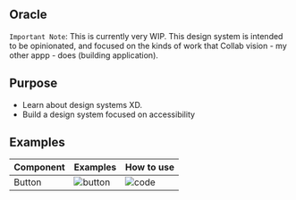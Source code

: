 ## Oracle

`Important Note`: This is currently very WIP.
This design system is intended to be opinionated, and focused on the kinds of work that Collab vision - my other appp - does (building application).

## Purpose

- Learn about design systems XD.
- Build a design system focused on accessibility


## Examples


| Component              | Examples                     | How to use              |
| ---------------------- | ---------------------------- | ----------------------- |
| Button | ![button](https://user-images.githubusercontent.com/73212666/156272255-dba2f3ff-dbfb-49f4-8b12-cb9be3493799.gif) |   ![code](https://user-images.githubusercontent.com/73212666/156272470-12c6133a-79f6-40ad-8acc-36a90110775b.png)|

